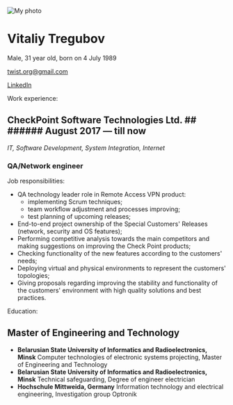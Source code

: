 ![My photo](https://media-exp3.licdn.com/dms/image/C4E03AQGmxUQbCigydQ/profile-displayphoto-shrink_200_200/0/1516609201398?e=1631750400&v=beta&t=rPxCJHdMJnoZ8UAIUkPWQ0yfFtKQNevv6Bxno4DobHQ)

# Vitaliy Tregubov #
Male, 31 year old, born on 4 July 1989

twist.org@gmail.com

[LinkedIn](https://www.linkedin.com/in/vitaliy-tregubov-95506277/)


Work experience:
## CheckPoint Software Technologies Ltd. ## ###### August 2017 — till now ######
*IT, Software Development, System Integration, Internet*

### QA/Network engineer ###
Job responsibilities:
* QA technology leader role in Remote Access VPN product:
  * implementing Scrum techniques;
  * team workflow adjustment and processes improving;
  * test planning of upcoming releases;
* End-to-end project ownership of the Special Customers' Releases (network, security and OS features);
* Performing competitive analysis towards the main competitors and making suggestions on improving the Check Point products;
* Checking functionality of the new features according to the customers' needs; 
* Deploying virtual and physical environments to represent the customers' topologies;
* Giving proposals regarding improving the stability and functionality of the customers' environment with high quality solutions and best practices.

Education:
## Master of Engineering and Technology ##
* **Belarusian State University of Informatics and Radioelectronics, Minsk**
Computer technologies of electronic systems projecting, Master of Engineering and Technology
* **Belarusian State University of Informatics and Radioelectronics, Minsk**
Technical safeguarding, Degree of engineer electrician
* **Hochschule Mittweida, Germany**
Information technology and electrical engineering, Investigation group Optronik

